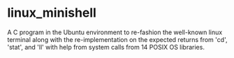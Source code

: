 # linux_minishell
A C program in the Ubuntu environment to re-fashion the well-known linux terminal along with the re-implementation on the expected returns from 'cd', 'stat', and 'll' with help from system calls from 14 POSIX OS libraries. 
